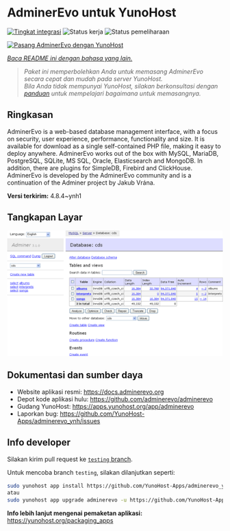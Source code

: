 <!--
N.B.: README ini dibuat secara otomatis oleh <https://github.com/YunoHost/apps/tree/master/tools/readme_generator>
Ini TIDAK boleh diedit dengan tangan.
-->

# AdminerEvo untuk YunoHost

[![Tingkat integrasi](https://dash.yunohost.org/integration/adminerevo.svg)](https://ci-apps.yunohost.org/ci/apps/adminerevo/) ![Status kerja](https://ci-apps.yunohost.org/ci/badges/adminerevo.status.svg) ![Status pemeliharaan](https://ci-apps.yunohost.org/ci/badges/adminerevo.maintain.svg)

[![Pasang AdminerEvo dengan YunoHost](https://install-app.yunohost.org/install-with-yunohost.svg)](https://install-app.yunohost.org/?app=adminerevo)

*[Baca README ini dengan bahasa yang lain.](./ALL_README.md)*

> *Paket ini memperbolehkan Anda untuk memasang AdminerEvo secara cepat dan mudah pada server YunoHost.*  
> *Bila Anda tidak mempunyai YunoHost, silakan berkonsultasi dengan [panduan](https://yunohost.org/install) untuk mempelajari bagaimana untuk memasangnya.*

## Ringkasan

AdminerEvo is a web-based database management interface, with a focus on security, user experience, performance, functionality and size. It is available for download as a single self-contained PHP file, making it easy to deploy anywhere. AdminerEvo works out of the box with MySQL, MariaDB, PostgreSQL, SQLite, MS SQL, Oracle, Elasticsearch and MongoDB. In addition, there are plugins for SimpleDB, Firebird and ClickHouse. AdminerEvo is developed by the AdminerEvo community and is a continuation of the Adminer project by Jakub Vrána.

**Versi terkirim:** 4.8.4~ynh1

## Tangkapan Layar

![Tangkapan Layar pada AdminerEvo](./doc/screenshots/screenshot.png)

## Dokumentasi dan sumber daya

- Website aplikasi resmi: <https://docs.adminerevo.org>
- Depot kode aplikasi hulu: <https://github.com/adminerevo/adminerevo>
- Gudang YunoHost: <https://apps.yunohost.org/app/adminerevo>
- Laporkan bug: <https://github.com/YunoHost-Apps/adminerevo_ynh/issues>

## Info developer

Silakan kirim pull request ke [`testing` branch](https://github.com/YunoHost-Apps/adminerevo_ynh/tree/testing).

Untuk mencoba branch `testing`, silakan dilanjutkan seperti:

```bash
sudo yunohost app install https://github.com/YunoHost-Apps/adminerevo_ynh/tree/testing --debug
atau
sudo yunohost app upgrade adminerevo -u https://github.com/YunoHost-Apps/adminerevo_ynh/tree/testing --debug
```

**Info lebih lanjut mengenai pemaketan aplikasi:** <https://yunohost.org/packaging_apps>
